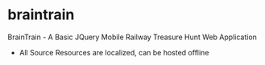# braintrain
BrainTrain - A Basic JQuery Mobile Railway Treasure Hunt Web Application

* All Source Resources are localized, can be hosted offline
